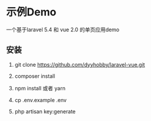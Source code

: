 # 示例Demo
一个基于laravel 5.4 和 vue 2.0 的单页应用demo

## 安装
1. git clone https://github.com/dyyhobby/laravel-vue.git

2. composer install

3. npm install 或者 yarn

4. cp .env.example .env

5. php artisan key:generate
